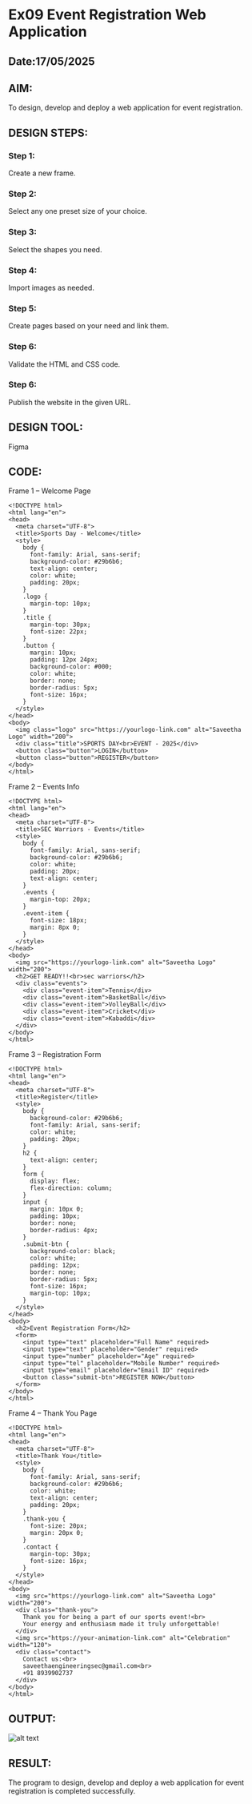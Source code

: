 # Ex09 Event Registration Web Application
## Date:17/05/2025

## AIM:
To design, develop and deploy a web application for event registration.

## DESIGN STEPS:

### Step 1:
Create a new frame.

### Step 2:
Select any one preset size of your choice.

### Step 3:
Select the shapes you need.

### Step 4:
Import images as needed.

### Step 5:
Create pages based on your need and link them.

### Step 6:

Validate the HTML and CSS code.

### Step 6:

Publish the website in the given URL.

## DESIGN TOOL:
Figma

## CODE:
Frame 1 – Welcome Page
```
<!DOCTYPE html>
<html lang="en">
<head>
  <meta charset="UTF-8">
  <title>Sports Day - Welcome</title>
  <style>
    body {
      font-family: Arial, sans-serif;
      background-color: #29b6b6;
      text-align: center;
      color: white;
      padding: 20px;
    }
    .logo {
      margin-top: 10px;
    }
    .title {
      margin-top: 30px;
      font-size: 22px;
    }
    .button {
      margin: 10px;
      padding: 12px 24px;
      background-color: #000;
      color: white;
      border: none;
      border-radius: 5px;
      font-size: 16px;
    }
  </style>
</head>
<body>
  <img class="logo" src="https://yourlogo-link.com" alt="Saveetha Logo" width="200">
  <div class="title">SPORTS DAY<br>EVENT - 2025</div>
  <button class="button">LOGIN</button>
  <button class="button">REGISTER</button>
</body>
</html>
```
Frame 2 – Events Info
```
<!DOCTYPE html>
<html lang="en">
<head>
  <meta charset="UTF-8">
  <title>SEC Warriors - Events</title>
  <style>
    body {
      font-family: Arial, sans-serif;
      background-color: #29b6b6;
      color: white;
      padding: 20px;
      text-align: center;
    }
    .events {
      margin-top: 20px;
    }
    .event-item {
      font-size: 18px;
      margin: 8px 0;
    }
  </style>
</head>
<body>
  <img src="https://yourlogo-link.com" alt="Saveetha Logo" width="200">
  <h2>GET READY!!<br>sec warriors</h2>
  <div class="events">
    <div class="event-item">Tennis</div>
    <div class="event-item">BasketBall</div>
    <div class="event-item">VolleyBall</div>
    <div class="event-item">Cricket</div>
    <div class="event-item">Kabaddi</div>
  </div>
</body>
</html>
```
Frame 3 – Registration Form
```
<!DOCTYPE html>
<html lang="en">
<head>
  <meta charset="UTF-8">
  <title>Register</title>
  <style>
    body {
      background-color: #29b6b6;
      font-family: Arial, sans-serif;
      color: white;
      padding: 20px;
    }
    h2 {
      text-align: center;
    }
    form {
      display: flex;
      flex-direction: column;
    }
    input {
      margin: 10px 0;
      padding: 10px;
      border: none;
      border-radius: 4px;
    }
    .submit-btn {
      background-color: black;
      color: white;
      padding: 12px;
      border: none;
      border-radius: 5px;
      font-size: 16px;
      margin-top: 10px;
    }
  </style>
</head>
<body>
  <h2>Event Registration Form</h2>
  <form>
    <input type="text" placeholder="Full Name" required>
    <input type="text" placeholder="Gender" required>
    <input type="number" placeholder="Age" required>
    <input type="tel" placeholder="Mobile Number" required>
    <input type="email" placeholder="Email ID" required>
    <button class="submit-btn">REGISTER NOW</button>
  </form>
</body>
</html>
```
Frame 4 – Thank You Page
```
<!DOCTYPE html>
<html lang="en">
<head>
  <meta charset="UTF-8">
  <title>Thank You</title>
  <style>
    body {
      font-family: Arial, sans-serif;
      background-color: #29b6b6;
      color: white;
      text-align: center;
      padding: 20px;
    }
    .thank-you {
      font-size: 20px;
      margin: 20px 0;
    }
    .contact {
      margin-top: 30px;
      font-size: 16px;
    }
  </style>
</head>
<body>
  <img src="https://yourlogo-link.com" alt="Saveetha Logo" width="200">
  <div class="thank-you">
    Thank you for being a part of our sports event!<br>
    Your energy and enthusiasm made it truly unforgettable!
  </div>
  <img src="https://your-animation-link.com" alt="Celebration" width="120">
  <div class="contact">
    Contact us:<br>
    saveethaengineeringsec@gmail.com<br>
    +91 8939902737
  </div>
</body>
</html>
```


## OUTPUT:

![alt text](<Screenshot 2025-05-17 180512.png>)



## RESULT:
The program to design, develop and deploy a web application for event registration is completed successfully.
